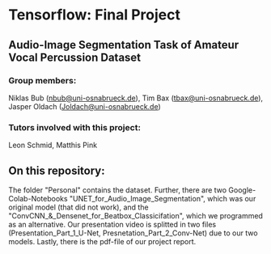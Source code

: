 # Tensorflow: Final Project 
## Audio-Image Segmentation Task of Amateur Vocal Percussion Dataset

### Group members:
Niklas Bub (nbub@uni-osnabrueck.de), Tim Bax (tbax@uni-osnabrueck.de), Jasper Oldach (Joldach@uni-osnabrueck.de)

### Tutors involved with this project: 
Leon Schmid, Matthis Pink

## On this repository:
The folder "Personal" contains the dataset. Further, there are two Google-Colab-Notebooks "UNET_for_Audio_Image_Segmentation", which was our original model (that did not work), and the "ConvCNN_&_Densenet_for_Beatbox_Classicifation", which we programmed as an alternative. Our presentation video is splitted in two files (Presentation_Part_1_U-Net, Presnetation_Part_2_Conv-Net) due to our two models. Lastly, there is the pdf-file of our project report.
